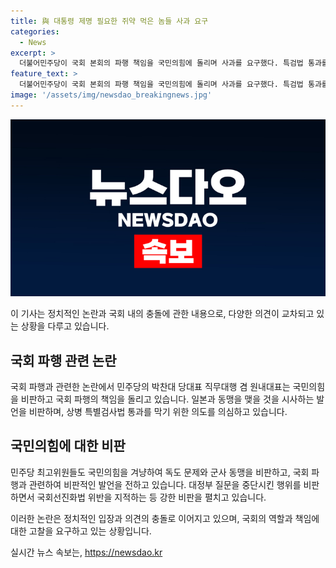 ```yaml
---
title: 與 대통령 제명 필요한 쥐약 먹은 놈들 사과 요구
categories:
  - News
excerpt: >
  더불어민주당이 국회 본회의 파행 책임을 국민의힘에 돌리며 사과를 요구했다. 특검법 통과를 막기 위한 행동이라는 주장에 대해 박찬대 당대표 직무대행 겸 원내대표는 말도 안 되는 꼬투리를 잡아 파행시키는 것이라 비판했고, 다수의 최고위원들도 이에 동의하며 토착왜구로 비판했다. 그러면서 상병 특별검사법 통과를 방해한 것이 국회선진화법 위반이라고 주장했다.
feature_text: >
  더불어민주당이 국회 본회의 파행 책임을 국민의힘에 돌리며 사과를 요구했다. 특검법 통과를 막기 위한 행동이라는 주장에 대해 박찬대 당대표 직무대행 겸 원내대표는 말도 안 되는 꼬투리를 잡아 파행시키는 것이라 비판했고, 다수의 최고위원들도 이에 동의하며 토착왜구로 비판했다. 그러면서 상병 특별검사법 통과를 방해한 것이 국회선진화법 위반이라고 주장했다.
image: '/assets/img/newsdao_breakingnews.jpg'
---
```


<p><img src="/assets/img/newsdao_breakingnews.jpg" alt="implanttips 속보" /></p>

<p>이 기사는 정치적인 논란과 국회 내의 충돌에 관한 내용으로, 다양한 의견이 교차되고 있는 상황을 다루고 있습니다.</p>

<h2 data-ke-size="size26">국회 파행 관련 논란</h2>

<p>국회 파행과 관련한 논란에서 민주당의 박찬대 당대표 직무대행 겸 원내대표는 국민의힘을 비판하고 국회 파행의 책임을 돌리고 있습니다.
일본과 동맹을 맺을 것을 시사하는 발언을 비판하며, 상병 특별검사법 통과를 막기 위한 의도를 의심하고 있습니다.</p>

<h2 data-ke-size="size26">국민의힘에 대한 비판</h2>

<p>민주당 최고위원들도 국민의힘을 겨냥하여 독도 문제와 군사 동맹을 비판하고, 국회 파행과 관련하여 비판적인 발언을 전하고 있습니다.
대정부 질문을 중단시킨 행위를 비판하면서 국회선진화법 위반을 지적하는 등 강한 비판을 펼치고 있습니다.</p>

<p>이러한 논란은 정치적인 입장과 의견의 충돌로 이어지고 있으며, 국회의 역할과 책임에 대한 고찰을 요구하고 있는 상황입니다.</p>
실시간 뉴스 속보는, <a href="https://newsdao.kr" rel="dofollow">https://newsdao.kr</a>


